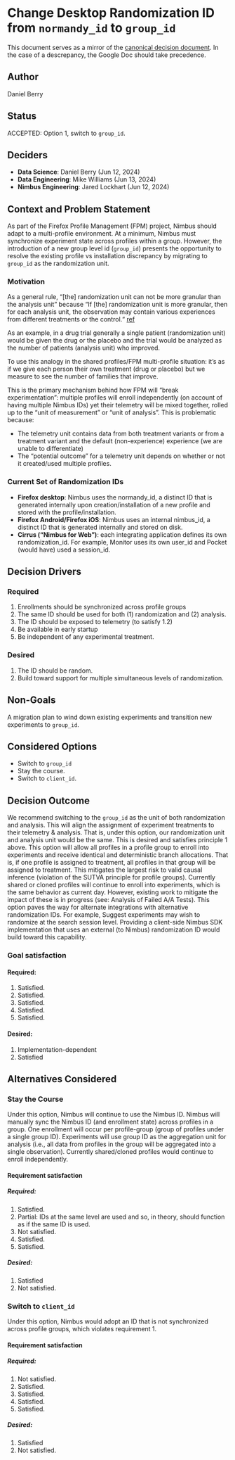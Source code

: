 # Change Desktop Randomization ID from `normandy_id` to `group_id`

This document serves as a mirror of the [canonical decision document](https://docs.google.com/document/d/1NsZJ9FI7GwznulsD5vLUz60RiF2HJHShp57Lo_YV0RQ/edit). In the case of a descrepancy, the Google Doc should take precedence.

## Author

Daniel Berry

## Status

ACCEPTED: Option 1, switch to `group_id`. 

## Deciders

- **Data Science**: Daniel Berry (Jun 12, 2024)
- **Data Engineering**: Mike Williams (Jun 13, 2024)
- **Nimbus Engineering**: Jared Lockhart (Jun 12, 2024)

## Context and Problem Statement

As part of the Firefox Profile Management (FPM) project, Nimbus should adapt to a multi-profile environment. At a minimum, Nimbus must synchronize experiment state across profiles within a group. However, the introduction of a new group level id (`group_id`) presents the opportunity to resolve the existing profile vs installation discrepancy by migrating to `group_id` as the randomization unit.

### Motivation

As a general rule, “[the] randomization unit can not be more granular than the analysis unit” because “If [the] randomization unit is more granular, then for each analysis unit, the observation may contain various experiences from different treatments or the control.“ [ref](https://alexdeng.github.io/causal/abstats.html#randomization-unit-and-analysis-unit)

As an example, in a drug trial generally a single patient (randomization unit) would be given the drug or the placebo and the trial would be analyzed as the number of patients (analysis unit) who improved.

To use this analogy in the shared profiles/FPM multi-profile situation: it’s as if we give each person their own treatment (drug or placebo) but we measure to see the number of families that improve.

This is the primary mechanism behind how FPM will “break experimentation”: multiple profiles will enroll independently (on account of having multiple Nimbus IDs) yet their telemetry will be mixed together, rolled up to the “unit of measurement” or “unit of analysis”. This is problematic because:

- The telemetry unit contains data from both treatment variants or from a treatment variant and the default (non-experience) experience (we are unable to differentiate)
- The “potential outcome” for a telemetry unit depends on whether or not it created/used multiple profiles.

### Current Set of Randomization IDs

- **Firefox desktop**: Nimbus uses the normandy_id, a distinct ID that is generated internally upon creation/installation of a new profile and stored with the profile/installation.
- **Firefox Android/Firefox iOS**: Nimbus uses an internal nimbus_id, a distinct ID that is generated internally and stored on disk.
- **Cirrus (“Nimbus for Web”)**: each integrating application defines its own randomization_id. For example, Monitor uses its own user_id and Pocket (would have) used a session_id.

## Decision Drivers

### Required

1. Enrollments should be synchronized across profile groups
2. The same ID should be used for both (1) randomization and (2) analysis.
3. The ID should be exposed to telemetry (to satisfy 1.2)
4. Be available in early startup
5. Be independent of any experimental treatment.

### Desired

1. The ID should be random.
2. Build toward support for multiple simultaneous levels of randomization.

## Non-Goals

A migration plan to wind down existing experiments and transition new experiments to `group_id`.

## Considered Options

- Switch to `group_id`
- Stay the course.
- Switch to `client_id`.

## Decision Outcome

We recommend switching to the `group_id` as the unit of both randomization and analysis. This will align the assignment of experiment treatments to their telemetry & analysis. That is, under this option, our randomization unit and analysis unit would be the same. This is desired and satisfies principle 1 above.
This option will allow all profiles in a profile group to enroll into experiments and receive identical and deterministic branch allocations. That is, if one profile is assigned to treatment, all profiles in that group will be assigned to treatment. This mitigates the largest risk to valid causal inference (violation of the SUTVA principle for profile groups).
Currently shared or cloned profiles will continue to enroll into experiments, which is the same behavior as current day. However, existing work to mitigate the impact of these is in progress (see: Analysis of Failed A/A Tests).
This option paves the way for alternate integrations with alternative randomization IDs. For example, Suggest experiments may wish to randomize at the search session level. Providing a client-side Nimbus SDK implementation that uses an external (to Nimbus) randomization ID would build toward this capability.

### Goal satisfaction

#### Required:

1. Satisfied.
2. Satisfied.
3. Satisfied.
4. Satisfied.
5. Satisfied.

#### Desired:

1. Implementation-dependent
2. Satisfied

## Alternatives Considered

### Stay the Course

Under this option, Nimbus will continue to use the Nimbus ID. Nimbus will manually sync the Nimbus ID (and enrollment state) across profiles in a group. One enrollment will occur per profile-group (group of profiles under a single group ID). Experiments will use group ID as the aggregation unit for analysis (i.e., all data from profiles in the group will be aggregated into a single observation). Currently shared/cloned profiles would continue to enroll independently.

#### Requirement satisfaction

##### Required:

1. Satisfied.
2. Partial: IDs at the same level are used and so, in theory, should function as if the same ID is used.
3. Not satisfied.
4. Satisfied.
5. Satisfied.

##### Desired:

1. Satisfied
2. Not satisfied.

### Switch to `client_id`

Under this option, Nimbus would adopt an ID that is not synchronized across profile groups, which violates requirement 1.

#### Requirement satisfaction

##### Required:

1. Not satisfied.
2. Satisfied.
3. Satisfied.
4. Satisfied.
5. Satisfied.

##### Desired:

1. Satisfied
2. Not satisfied.
